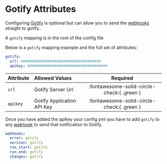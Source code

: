 # Gotify Attributes

Configuring [Gotify](https://gotify.net/) is optional but can allow you to send the [webhooks](webhooks.md) 
straight to gotify..

A `gotify` mapping is in the root of the config file.

Below is a `gotify` mapping example and the full set of attributes:

```yaml
gotify:
  url: ####################################
  apikey: ####################################
```

| Attribute | Allowed Values                           |                  Required                  |
|:----------|:-----------------------------------------|:------------------------------------------:|
| `url`     | Gotify Server Url                        | :fontawesome-solid-circle-check:{ .green } |
| `apikey`  | Gotify Application API Key               | :fontawesome-solid-circle-check:{ .green } |

Once you have added the apikey your config.yml you have to add `gotify` to any [webhook](webhooks.md) to send that 
notification to Gotify.

```yaml
webhooks:
  error: gotify
  version: gotify
  run_start: gotify
  run_end: gotify
  changes: gotify
```
